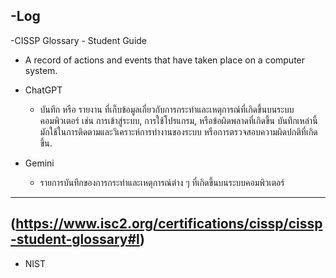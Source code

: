 -Log
----------
-CISSP Glossary - Student Guide

- A record of actions and events that have taken place on a computer system.

- ChatGPT
  - บันทึก หรือ รายงาน ที่เก็บข้อมูลเกี่ยวกับการกระทำและเหตุการณ์ที่เกิดขึ้นบนระบบคอมพิวเตอร์ เช่น การเข้าสู่ระบบ, การใช้โปรแกรม, หรือข้อผิดพลาดที่เกิดขึ้น บันทึกเหล่านี้มักใช้ในการติดตามและวิเคราะห์การทำงานของระบบ หรือการตรวจสอบความผิดปกติที่เกิดขึ้น.

- Gemini
  - รายการบันทึกของการกระทำและเหตุการณ์ต่าง ๆ ที่เกิดขึ้นบนระบบคอมพิวเตอร์
----------
(https://www.isc2.org/certifications/cissp/cissp-student-glossary#l)
----------
- NIST



